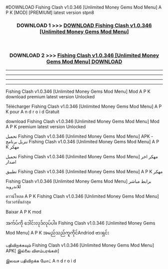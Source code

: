 #DOWNLOAD Fishing Clash  v1.0.346 [Unlimited Money Gems Mod Menu] A P K [MOD] [PREMIUM] latest version stpn8



<div align="center">

<h3>DOWNLOAD 1 >>> <a href="https://teeasianyam.web.app?sq=Fishing Clash  v1.0.346 [Unlimited Money Gems Mod Menu]">DOWNLOAD Fishing Clash  v1.0.346 [Unlimited Money Gems Mod Menu] </a></h3><br>

<h3>DOWNLOAD 2 >>> <a href="https://teeasianyam.web.app?sq=Fishing Clash  v1.0.346 [Unlimited Money Gems Mod Menu] ">Fishing Clash  v1.0.346 [Unlimited Money Gems Mod Menu]  DOWNLOAD </a></h3>

</div>


----------------------------------------------------------

----------------------------------------------------------

----------------------------------------------------------

----------------------------------------------------------


Fishing Clash  v1.0.346 [Unlimited Money Gems Mod Menu]  Mod A P K download premium latest version Unlocked

Télécharger Fishing Clash  v1.0.346 [Unlimited Money Gems Mod Menu]  A P K pour A n d r o i d Gratuit

download Fishing Clash  v1.0.346 [Unlimited Money Gems Mod Menu]  Mod A P K premium latest version Unlocked

تحميل Fishing Clash  v1.0.346 [Unlimited Money Gems Mod Menu]  APK - تنزيل برنامج Fishing Clash  v1.0.346 [Unlimited Money Gems Mod Menu]  A P K مهكر

تحميل Fishing Clash  v1.0.346 [Unlimited Money Gems Mod Menu]  مهكر اخر اصدار

تطبيق Fishing Clash  v1.0.346 [Unlimited Money Gems Mod Menu]  A P K مهكر

Fishing Clash  v1.0.346 [Unlimited Money Gems Mod Menu]  برابط مباشر للاندرويد

ดาวน์โหลด A P K Fishing Clash  v1.0.346 [Unlimited Money Gems Mod Menu]  รับเวอร์ชันล่าสุด

Baixar A P K mod

အက်ပ်ကို ဒေါင်းလုဒ်လုပ်ပါ။ Fishing Clash  v1.0.346 [Unlimited Money Gems Mod Menu]  A P K အမည်သည်ကူကိုင်Andriod ဗားရှင်း

பதிவிறக்கவும் Fishing Clash  v1.0.346 [Unlimited Money Gems Mod Menu]  APK[ இல்லை விளம்பரங்கள்] 
 
இலவச பதிவிறக்க மோட் A n d r o i d



